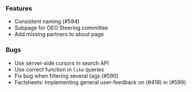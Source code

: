 ### Features

* Consistent naming (#594)
* Subpage for OEO Steering committee 
* Add missing partners to about page

### Bugs

* Use server-side cursors in search API
* Use correct function in `like` queries
* Fix bug when filtering several tags (#590)
* Factsheets: Implementing general user-feedback on (#419) in (#599)
